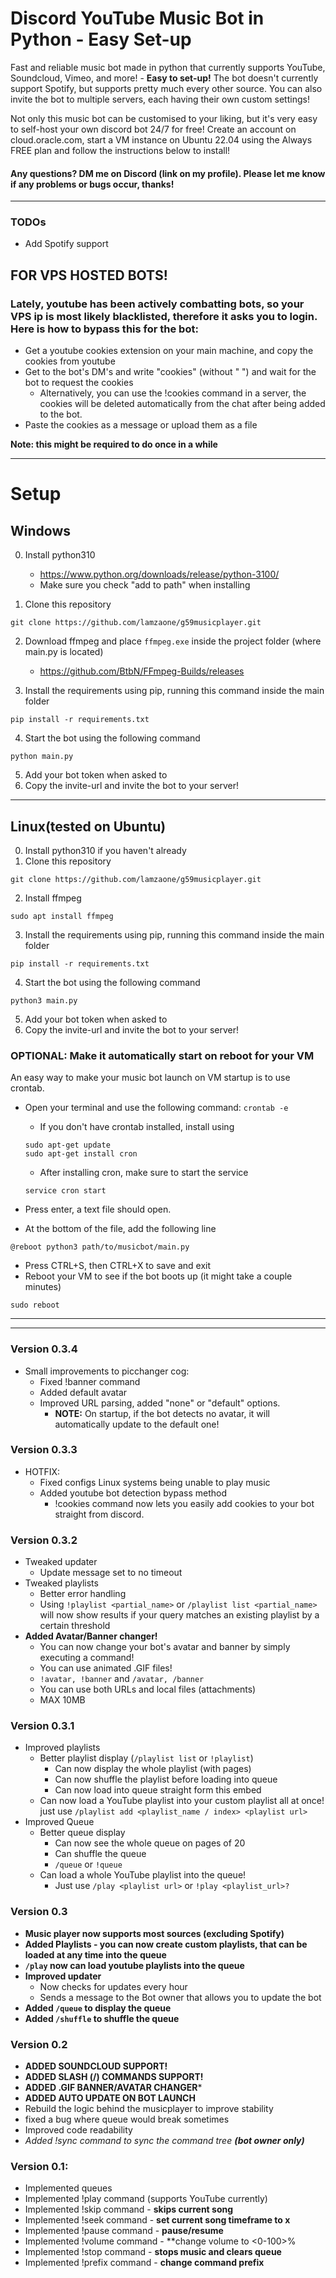 # Discord YouTube Music Bot in Python - Easy Set-up
Fast and reliable music bot made in python that currently supports YouTube, Soundcloud, Vimeo, and more! - **Easy to set-up!**
The bot doesn't currently support Spotify, but supports pretty much every other source.
You can also invite the bot to multiple servers, each having their own custom settings!


Not only this music bot can be customised to your liking, but it's very easy to self-host your own discord bot 24/7 for free! Create an account on cloud.oracle.com, start a VM instance on Ubuntu 22.04 using the Always FREE plan and follow the instructions below to install!

#### Any questions? DM me on Discord (link on my profile). Please let me know if any problems or bugs occur, thanks! 

---
### TODOs
- Add Spotify support

## FOR VPS HOSTED BOTS!
### Lately, youtube has been actively combatting bots, so your VPS ip is most likely blacklisted, therefore it asks you to login. **Here is how to bypass this for the bot:**
- Get a youtube cookies extension on your main machine, and copy the cookies from youtube
- Get to the bot's DM's and write "cookies" (without " ") and wait for the bot to request the cookies
  - Alternatively, you can use the !cookies command in a server, the cookies will be deleted automatically from the chat after being added to the bot.
- Paste the cookies as a message or upload them as a file

**Note: this might be required to do once in a while**


---
# Setup

## Windows
0. Install python310
    - https://www.python.org/downloads/release/python-3100/
    - Make sure you check "add to path" when installing

1. Clone this repository 
```
git clone https://github.com/lamzaone/g59musicplayer.git
```

2. Download ffmpeg and place `ffmpeg.exe` inside the project folder (where main.py is located)
    - https://github.com/BtbN/FFmpeg-Builds/releases


3. Install the requirements using pip, running this command inside the main folder
```
pip install -r requirements.txt
```
4. Start the bot using the following command
```
python main.py
```
5. Add your bot token when asked to
6. Copy the invite-url and invite the bot to your server!

---
## Linux(tested on Ubuntu)

0. Install python310 if you haven't already
1. Clone this repository 
```
git clone https://github.com/lamzaone/g59musicplayer.git
```
2. Install ffmpeg
```
sudo apt install ffmpeg
```
3. Install the requirements using pip, running this command inside the main folder

```
pip install -r requirements.txt
```


4. Start the bot using the following command
```
python3 main.py
```
5. Add your bot token when asked to
6. Copy the invite-url and invite the bot to your server!


### OPTIONAL: Make it automatically start on reboot for your VM

An easy way to make your music bot launch on VM startup is to use crontab.
- Open your terminal and use the following command:  `crontab -e`
    - If you don't have crontab installed, install using

    ```
    sudo apt-get update
    sudo apt-get install cron
    ```

    - After installing cron, make sure to start the service

    ```
    service cron start
    ```

- Press enter, a text file should open.
- At the bottom of the file, add the following line

```
@reboot python3 path/to/musicbot/main.py
```

- Press CTRL+S, then CTRL+X to save and exit
- Reboot your VM to see if the bot boots up (it might take a couple minutes)
```
sudo reboot
```

---
---
### Version 0.3.4
- Small improvements to picchanger cog:
  - Fixed !banner command
  - Added default avatar
  - Improved URL parsing, added "none" or "default" options.
    - **NOTE:** On startup, if the bot detects no avatar, it will automatically update to the default one!
### Version 0.3.3
- HOTFIX:
  - Fixed configs Linux systems being unable to play music
  - Added youtube bot detection bypass method
    - !cookies command now lets you easily add cookies to your bot straight from discord.
### Version 0.3.2
- Tweaked updater
  - Update message set to no timeout
- Tweaked playlists
  - Better error handling
  - Using `!playlist <partial_name>` or `/playlist list <partial_name>` will now show results if your query matches an existing playlist by a certain threshold
- **Added Avatar/Banner changer!**
  - You can now change your bot's avatar and banner by simply executing a command!
  - You can use animated .GIF files!
  - `!avatar, !banner` and `/avatar, /banner`
  - You can use both URLs and local files (attachments)
  - MAX 10MB
### Version 0.3.1
- Improved playlists
    - Better playlist display (`/playlist list` or `!playlist`)
        - Can now display the whole playlist (with pages)
        - Can now shuffle the playlist before loading into queue
        - Can now load into queue straight form this embed
    - Can now load a YouTube playlist into your custom playlist all at once! just use `/playlist add <playlist_name / index> <playlist url>`
- Improved Queue
    - Better queue display
        - Can now see the whole queue on pages of 20
        - Can shuffle the queue
        - `/queue` or `!queue`
    - Can load a whole YouTube playlist into the queue!
        - Just use `/play <playlist url>` or `!play <playlist_url>?`
### Version 0.3
- **Music player now supports most sources (excluding Spotify)**
- **Added Playlists - you can now create custom playlists, that can be loaded at any time into the queue**
- **`/play` now can load youtube playlists into the queue**
- **Improved updater**
    - Now checks for updates every hour
    - Sends a message to the Bot owner that allows you to update the bot
- **Added `/queue` to display the queue**
- **Added `/shuffle` to shuffle the queue**

### Version 0.2
- **ADDED SOUNDCLOUD SUPPORT!**
- **ADDED SLASH (/) COMMANDS SUPPORT!**
- **ADDED .GIF BANNER/AVATAR CHANGER***
- **ADDED AUTO UPDATE ON BOT LAUNCH**
- Rebuild the logic behind the musicplayer to improve stability
- fixed a bug where queue would break sometimes
- Improved code readability
- *Added !sync command to sync the command tree **(bot owner only)***

### Version 0.1:
- Implemented queues
- Implemented !play command (supports YouTube currently)
- Implemented !skip command - **skips current song**
- Implemented !seek command - **set current song timeframe to x**
- Implemented !pause command - **pause/resume**
- Implemented !volume command - **change volume to <0-100>%
- Implemented !stop command - **stops music and clears queue**
- Implemented !prefix command - **change command prefix**

